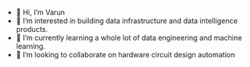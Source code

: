 - 👋 Hi, I’m Varun
- 👀 I’m interested in building data infrastructure and data intelligence products.
- 🌱 I’m currently learning a whole lot of data engineering and machine learning.
- 💞️ I’m looking to collaborate on hardware circuit design automation

<!---
vr-varun/vr-varun is a ✨ special ✨ repository because its `README.md` (this file) appears on your GitHub profile.
You can click the Preview link to take a look at your changes.
--->
